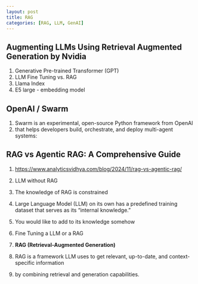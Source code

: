 ```yaml
---
layout: post
title: RAG
categories: [RAG, LLM, GenAI] 
---
```



## Augmenting LLMs Using Retrieval Augmented Generation by Nvidia 

1. Generative Pre-trained Transformer (GPT) 
1. LLM Fine Tuning vs. RAG 
1. Llama Index 
1. E5 large - embedding model 

## OpenAI / Swarm  

1. Swarm is an experimental, open-source Python framework from OpenAI 
1. that helps developers build, orchestrate, and deploy multi-agent systems:


## RAG vs Agentic RAG: A Comprehensive Guide 

1. https://www.analyticsvidhya.com/blog/2024/11/rag-vs-agentic-rag/

1. LLM without RAG 
1. The knowledge of RAG is constrained 
1. Large Language Model (LLM) on its own has a predefined training dataset that serves as its “internal knowledge.” 
1. You would like to add to its knowledge somehow 
1. Fine Tuning a LLM or a RAG 

1. **RAG (Retrieval-Augmented Generation)**
1. RAG is a framework LLM uses to get relevant, up-to-date, and context-specific information 
1. by combining retrieval and generation capabilities.




